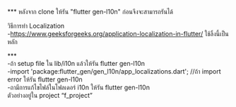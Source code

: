 
*** หลังจาก clone ให้รัน "flutter gen-l10n" ก่อนจึงจะสามารถรันได้<br/>

วิธีการทำ Localization<br/>
-https://www.geeksforgeeks.org/application-localization-in-flutter/  ใช้ลิ้งนี้เป็นหลัก <br/>

***<br/>
-ถ้า setup file ใน lib/i10n แล้วให้รัน flutter gen-l10n<br/>
-import 'package:flutter_gen/gen_l10n/app_localizations.dart'; //ถ้า import error ให้รัน flutter gen-l10n<br/>
-ถามีการแก้ไขไฟล์ในโฟลเดอร์ i10n ให้รัน flutter gen-l10n<br/>
ตัวอย่างอยู่ใน project “f_project”
